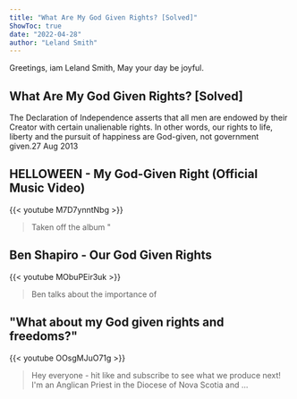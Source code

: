 ```yaml
---
title: "What Are My God Given Rights? [Solved]"
ShowToc: true 
date: "2022-04-28"
author: "Leland Smith" 
---
```


Greetings, iam Leland Smith, May your day be joyful.
## What Are My God Given Rights? [Solved]
The Declaration of Independence asserts that all men are endowed by their Creator with certain unalienable rights. In other words, our rights to life, liberty and the pursuit of happiness are God-given, not government given.27 Aug 2013

## HELLOWEEN - My God-Given Right (Official Music Video)
{{< youtube M7D7ynntNbg >}}
>Taken off the album "

## Ben Shapiro - Our God Given Rights
{{< youtube MObuPEir3uk >}}
>Ben talks about the importance of 

## "What about my God given rights and freedoms?"
{{< youtube OOsgMJuO71g >}}
>Hey everyone - hit like and subscribe to see what we produce next! I'm an Anglican Priest in the Diocese of Nova Scotia and ...

